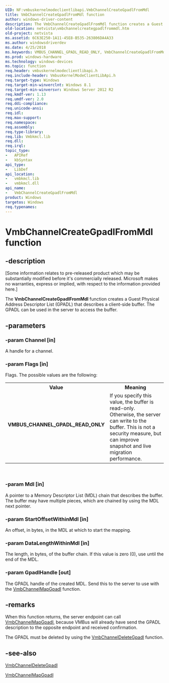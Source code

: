 ```yaml
---
UID: NF:vmbuskernelmodeclientlibapi.VmbChannelCreateGpadlFromMdl
title: VmbChannelCreateGpadlFromMdl function
author: windows-driver-content
description: The VmbChannelCreateGpadlFromMdl function creates a Guest Physical Address Descriptor List (GPADL) that describes a client-side buffer. The GPADL can be used in the server to access the buffer.
old-location: netvista\vmbchannelcreategpadlfrommdl.htm
old-project: netvista
ms.assetid: 6C63E250-1A11-45E8-B535-263806DA4A33
ms.author: windowsdriverdev
ms.date: 4/25/2018
ms.keywords: VMBUS_CHANNEL_GPADL_READ_ONLY, VmbChannelCreateGpadlFromMdl, VmbChannelCreateGpadlFromMdl function [Network Drivers Starting with Windows Vista], netvista.vmbchannelcreategpadlfrommdl, vmbuskernelmodeclientlibapi/VmbChannelCreateGpadlFromMdl
ms.prod: windows-hardware
ms.technology: windows-devices
ms.topic: function
req.header: vmbuskernelmodeclientlibapi.h
req.include-header: VmbusKernelModeClientLibApi.h
req.target-type: Windows
req.target-min-winverclnt: Windows 8.1
req.target-min-winversvr: Windows Server 2012 R2
req.kmdf-ver: 1.13
req.umdf-ver: 2.0
req.ddi-compliance: 
req.unicode-ansi: 
req.idl: 
req.max-support: 
req.namespace: 
req.assembly: 
req.type-library: 
req.lib: Vmbkmcl.lib
req.dll: 
req.irql: 
topic_type:
-	APIRef
-	kbSyntax
api_type:
-	LibDef
api_location:
-	vmbkmcl.lib
-	vmbkmcl.dll
api_name:
-	VmbChannelCreateGpadlFromMdl
product: Windows
targetos: Windows
req.typenames: 
---
```


# VmbChannelCreateGpadlFromMdl function


## -description


<p class="CCE_Message">[Some information relates to pre-released product which may be substantially modified before it's commercially released. Microsoft makes no warranties, express or implied, with respect to the information provided here.]

The <b>VmbChannelCreateGpadlFromMdl</b> function creates a Guest Physical Address Descriptor List (GPADL) that describes a client-side buffer. The GPADL can be used
in the server to access the buffer.  


## -parameters




### -param Channel [in]

A handle for a channel.  


### -param Flags [in]

Flags. The possible values are the following:

<table>
<tr>
<th>Value</th>
<th>Meaning</th>
</tr>
<tr>
<td width="40%"><a id="VMBUS_CHANNEL_GPADL_READ_ONLY"></a><a id="vmbus_channel_gpadl_read_only"></a><dl>
<dt><b>VMBUS_CHANNEL_GPADL_READ_ONLY</b></dt>
</dl>
</td>
<td width="60%">
If you specify this value, the buffer is read-only. Otherwise, the server can write to the buffer. This is not a security measure, but can improve snapshot and live migration performance.

</td>
</tr>
</table>
 


### -param Mdl [in]

 A pointer to a Memory Descriptor List (MDL) chain that describes the buffer. The buffer may
have multiple pieces, which are chained by using the MDL next pointer.



### -param StartOffsetWithinMdl [in]

An offset, in bytes, in the MDL at which to start the mapping.



### -param DataLengthWithinMdl [in]

The length, in bytes, of the buffer chain. If this value is zero (0),
use until the end of the MDL.



### -param GpadlHandle [out]

The GPADL handle of the created MDL. Send this to the server to use with the <a href="https://msdn.microsoft.com/A7801EE9-BFDB-4F77-9DA4-A6612F63AD48">VmbChannelMapGpadl</a> function.


## -remarks



When this function returns, the server
endpoint can call <a href="https://msdn.microsoft.com/A7801EE9-BFDB-4F77-9DA4-A6612F63AD48">VmbChannelMapGpadl</a>, because VMBus will already have send
the GPADL description to the opposite endpoint and received confirmation.


 The GPADL must be deleted by using the <a href="https://msdn.microsoft.com/B1446A29-F2C1-4F08-8B38-5BE9188F5132">VmbChannelDeleteGpadl</a> function.




## -see-also




<a href="https://msdn.microsoft.com/B1446A29-F2C1-4F08-8B38-5BE9188F5132">VmbChannelDeleteGpadl</a>



<a href="https://msdn.microsoft.com/A7801EE9-BFDB-4F77-9DA4-A6612F63AD48">VmbChannelMapGpadl</a>
 

 

